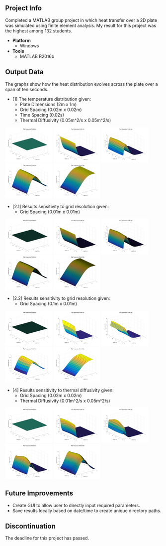 ## Project Info
Completed a MATLAB group project in which heat transfer over a 2D plate was simulated using finite element analysis. My result for this project was the highest among 132 students.
* **Platform**
  * Windows
* **Tools**
  * MATLAB R2016b
  
## Output Data
The graphs show how the heat distribution evolves across the plate over a span of ten seconds.

* [1] The temperature distribution given: 
  * Plate Dimensions (2m x 1m) 
  * Grid Spacing (0.02m x 0.02m)
  * Time Spacing (0.02s)
  * Thermal Diffusivity (0.05m^2/s x 0.05m^2/s)

<img width="30%" src="/Graphs/MATLAB%20Q1/%231%20at%20time%20%5B0s%5D.png"> <img width="30%" src="/Graphs/MATLAB%20Q1/%232%20at%20time%20%5B1s%5D.png"> <img width="30%" src="/Graphs/MATLAB%20Q1/%233%20at%20time%20%5B2s%5D.png"> <img width="30%" src="/Graphs/MATLAB%20Q1/%234%20at%20time%20%5B5s%5D.png"> <img width="30%" src="/Graphs/MATLAB%20Q1/%235%20at%20time%20%5B10s%5D.png">

* [2.1] Results sensitivity to grid resolution given:
  * Grid Spacing (0.01m x 0.01m)

<img width="30%" src="/Graphs/MATLAB%20Q2%20(0.01)/%231%20at%20time%20%5B0s%5D.png"> <img width="30%" src="/Graphs/MATLAB%20Q2%20(0.01)/%232%20at%20time%20%5B1s%5D.png"> <img width="30%" src="/Graphs/MATLAB%20Q2%20(0.01)/%233%20at%20time%20%5B2s%5D.png"> <img width="30%" src="/Graphs/MATLAB%20Q2%20(0.01)/%234%20at%20time%20%5B5s%5D.png"> <img width="30%" src="/Graphs/MATLAB%20Q2%20(0.01)/%235%20at%20time%20%5B10s%5D.png">

* [2.2] Results sensitivity to grid resolution given:
  * Grid Spacing (0.1m x 0.01m)

<img width="30%" src="/Graphs/MATLAB%20Q2%20(0.01)/%231%20at%20time%20%5B0s%5D.png"> <img width="30%" src="/Graphs/MATLAB%20Q2%20(0.1)/%232%20at%20time%20%5B1s%5D.png"> <img width="30%" src="/Graphs/MATLAB%20Q2%20(0.1)/%233%20at%20time%20%5B2s%5D.png"> <img width="30%" src="/Graphs/MATLAB%20Q2%20(0.1)/%234%20at%20time%20%5B5s%5D.png"> <img width="30%" src="/Graphs/MATLAB%20Q2%20(0.1)/%235%20at%20time%20%5B10s%5D.png">

* [4] Results sensitivity to thermal diffusivity given:
  * Grid Spacing (0.02m x 0.02m)
  * Thermal Diffusivity (0.01m^2/s x 0.05m^2/s)
  
<img width="30%" src="/Graphs/MATLAB%20Q3/%231%20at%20time%20%5B0s%5D.png"> <img width="30%" src="/Graphs/MATLAB%20Q3/%232%20at%20time%20%5B1s%5D.png"> <img width="30%" src="/Graphs/MATLAB%20Q3/%233%20at%20time%20%5B2s%5D.png"> <img width="30%" src="/Graphs/MATLAB%20Q3/%234%20at%20time%20%5B5s%5D.png"> <img width="30%" src="/Graphs/MATLAB%20Q3/%235%20at%20time%20%5B10s%5D.png">  

## Future Improvements
* Create GUI to allow user to directly input required parameters.
* Save results locally based on date/time to create unique directory paths.

## Discontinuation
The deadline for this project has passed.
